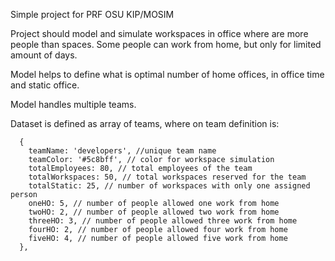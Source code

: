 Simple project for PRF OSU KIP/MOSIM

Project should model and simulate workspaces in office where are more people than spaces.
Some people can work from home, but only for limited amount of days.

Model helps to define what is optimal number of home offices, in office time and static office.

Model handles multiple teams.

Dataset is defined as array of teams, where on team definition is:

```
  {
    teamName: 'developers', //unique team name
    teamColor: '#5c8bff', // color for workspace simulation
    totalEmployees: 80, // total employees of the team
    totalWorkspaces: 50, // total workspaces reserved for the team
    totalStatic: 25, // number of workspaces with only one assigned person
    oneHO: 5, // number of people allowed one work from home
    twoHO: 2, // number of people allowed two work from home
    threeHO: 3, // number of people allowed three work from home
    fourHO: 2, // number of people allowed four work from home
    fiveHO: 4, // number of people allowed five work from home
  },
```